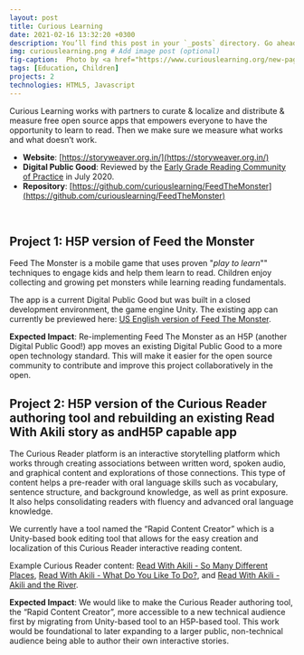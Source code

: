 ```yaml
---
layout: post
title: Curious Learning
date: 2021-02-16 13:32:20 +0300
description: You’ll find this post in your `_posts` directory. Go ahead and edit it and re-build the site to see your changes. # Add post description (optional)
img: curiouslearning.png # Add image post (optional)
fig-caption:  Photo by <a href="https://www.curiouslearning.org/new-page-1" target="_blank">Tinsley Galyean</a> # Add figcaption (optional)
tags: [Education, Children]
projects: 2
technologies: HTML5, Javascript
---
```


Curious Learning works with partners to curate & localize and distribute & measure free open source apps that empowers everyone to have the opportunity to learn to read. Then we make sure we measure what works and what doesn’t work.


* **Website**: [https://storyweaver.org.in/](https://storyweaver.org.in/)
* **Digital Public Good**: Reviewed by the [Early Grade Reading Community of Practice](https://digitalpublicgoods.net/blog/announcing-the-first-vetted-digital-public-goods-for-foundational-literacy-and-early-grade-reading/) in July 2020.
* **Repository**: [https://github.com/curiouslearning/FeedTheMonster](https://github.com/curiouslearning/FeedTheMonster)

<p>&nbsp;</p>

## Project 1: H5P version of Feed the Monster

Feed The Monster is a mobile game that uses proven "*play to learn*"" techniques to engage kids and help them learn to read. Children enjoy collecting and growing pet monsters while learning reading fundamentals.

The app is a current Digital Public Good but was built in a closed development environment, the game engine Unity. The existing app can currently be previewed here: [US English version of Feed The Monster](https://play.google.com/store/apps/details?id=com.eduapp4syria.feedthemonsterENGLISH).

**Expected Impact**: Re-implementing Feed The Monster as an H5P (another Digital Public Good!) app moves an existing Digital Public Good to a more open technology standard. This will make it easier for the open source community to contribute and improve this project collaboratively in the open.

## Project 2: H5P version of the Curious Reader authoring tool and rebuilding an existing Read With Akili story as andH5P capable app

The Curious Reader platform is an interactive storytelling platform which works through creating associations between written word, spoken audio, and graphical content and explorations of those connections. This type of content helps a pre-reader with oral language skills such as vocabulary, sentence structure, and background knowledge, as well as print exposure. It also helps consolidating readers with fluency and advanced oral language knowledge.

We currently have a tool named the “Rapid Content Creator” which is a Unity-based book editing tool that allows for the easy creation and localization of this Curious Reader interactive reading content.

Example Curious Reader content: [Read With Akili - So Many Different Places](https://play.google.com/store/apps/details?id=co.akiliandme.curiousreader.differentplaces), [Read With Akili - What Do You Like To Do?](https://play.google.com/store/apps/details?id=co.akiliandme.curiousreader.liketodo), and [Read With Akili - Akili and the River](https://play.google.com/store/apps/details?id=co.akiliandme.curiousreader.akiliriver).

**Expected Impact**: We would like to make the Curious Reader authoring tool, the “Rapid Content Creator”, more accessible to a new technical audience first by migrating from Unity-based tool to an H5P-based tool. This work would be foundational to later expanding to a larger public, non-technical audience being able to author their own interactive stories.
